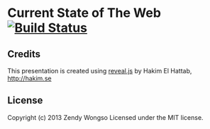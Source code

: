 # Current State of The Web [![Build Status](https://secure.travis-ci.org/zendy/current-state-of-the-web.png?branch=master)](http://travis-ci.org/zendy/current-state-of-the-web)

## Credits
This presentation is created using [reveal.js](https://github.com/hakimel/reveal.js) by Hakim El Hattab, http://hakim.se

## License
Copyright (c) 2013 Zendy Wongso
Licensed under the MIT license.
